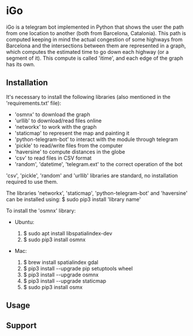 # iGo
iGo is a telegram bot implemented in Python that shows the user the path from one location to another (both from Barcelona, Catalonia).
This path is computed keeping in mind the actual congestion of some highways from Barcelona and the intersections between them are represented in a graph, which computes the estimated time to go down each highway (or a segment of it). This compute is called 'itime', and each edge of the graph has its own.
## Installation
It's necessary to install the following libraries (also mentioned in the 'requirements.txt' file):
- 'osmnx' to download the graph
- 'urllib' to download/read files online
- 'networkx' to work with the graph
- 'staticmap' to represent the map and painting it
- 'python-telegram-bot' to interact with the module through telegram
- 'pickle' to read/write files from the computer
- 'haversine' to compute distances in the globe
- 'csv' to read files in CSV format
- 'random', 'datetime', 'telegram.ext' to the correct operation of the bot

'csv', 'pickle', 'random' and 'urllib' libraries are standard, no installation required to use them.

The libraries 'networkx', 'staticmap', 'python-telegram-bot' and 'haversine' can be installed using: 
  $ sudo pip3 install 'library name'

To install the 'osmnx' library:
  - Ubuntu:
    1. $ sudo apt install libspatialindex-dev 
    2. $ sudo pip3 install osmnx 
   
  - Mac: 
    1. $ brew install spatialindex gdal 
    2. $ pip3 install --upgrade pip setuptools wheel  
    3. $ pip3 install --upgrade osmnx 
    4. $ pip3 install --upgrade staticmap 
    5. $ sudo pip3 install osmx
    
## Usage

## Support

